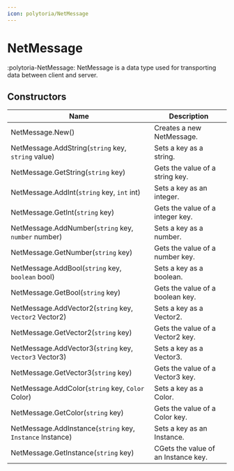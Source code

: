 ```yaml
---
icon: polytoria/NetMessage
---
```


# NetMessage

:polytoria-NetMessage: NetMessage is a data type used for transporting data between client and server.

## Constructors
| Name | Description |
| --- | --- |
| NetMessage.New() | Creates a new NetMessage. |
| NetMessage.AddString(`string` key, `string` value) | Sets a key as a string. |
| NetMessage.GetString(`string` key) | Gets the value of a string key. |
| NetMessage.AddInt(`string` key, `int` int) | Sets a key as an integer. |
| NetMessage.GetInt(`string` key) | Gets the value of a integer key. |
| NetMessage.AddNumber(`string` key, `number` number) | Sets a key as a number. |
| NetMessage.GetNumber(`string` key) | Gets the value of a number key. |
| NetMessage.AddBool(`string` key, `boolean` bool) | Sets a key as a boolean. |
| NetMessage.GetBool(`string` key) | Gets the value of a boolean key. |
| NetMessage.AddVector2(`string` key, `Vector2` Vector2) | Sets a key as a Vector2. |
| NetMessage.GetVector2(`string` key) | Gets the value of a Vector2 key. |
| NetMessage.AddVector3(`string` key, `Vector3` Vector3) | Sets a key as a Vector3. |
| NetMessage.GetVector3(`string` key) | Gets the value of a Vector3 key. |
| NetMessage.AddColor(`string` key, `Color` Color) | Sets a key as a Color. |
| NetMessage.GetColor(`string` key) | Gets the value of a Color key. |
| NetMessage.AddInstance(`string` key, `Instance` Instance) | Sets a key as an Instance. |
| NetMessage.GetInstance(`string` key) | CGets the value of an Instance key. |